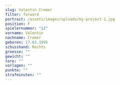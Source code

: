 ```yaml
---
slug: Valentin Cremer
filter: forward
portrait: /assets/images/uploads/my-project-1.jpg
position: F
spielernummer: "12"
vorname: Valentin
nachname: Cremer
geboren: 17.03.1995
schusshand: Rechts
groesse: ""
gewicht: ""
tore: ""
vorlagen: ""
punkte: ""
strafminuten: ""
---
```


